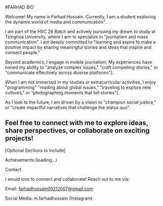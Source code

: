 #FARHAD BIO

Welcome! My name is Farhad Hossain. Currently, I  am a student exploring the dynamic world of media and communication".

I am part of the HSC 26 Batch and actively pursuing my dream to study at Tsinghua University, where I aim to specialize in "journalism and mass communication". I am deeply committed to "learning and aspire to make a positive impact by sharing meaningful stories and ideas that inspire and connect people."


Beyond academics, I engage in mobile journalism. My experiences have honed my ability to "analyze complex issues," "craft compelling stories," or "communicate effectively across diverse platforms"].

When I am not immersed in my studies or extracurricular activities, I enjoy "programming" "reading about global issues," "traveling to explore new cultures," or "photographing moments that tell stories"].

As I look to the future, I am driven by a vision to "champion social justice," or "create impactful narratives that challenge the status quo".

Feel free to connect with me to explore ideas, share perspectives, or collaborate on exciting projects!
---

[Optional Sections to Include]

Achievements:(loading...)

Contact

I would love to connect and collaborate! Reach out to me via:

Email: farhadhossain00212007@gmail.com

Social Media: m.farhadhossain (Instagram)


